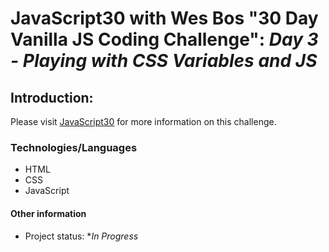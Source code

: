 # JavaScript30 with Wes Bos "30 Day Vanilla JS Coding Challenge": *Day 3 - Playing with CSS Variables and JS*

## Introduction: 
 
Please visit <a href="https://javascript30.com/" target="_blank">JavaScript30</a> for more information on this challenge. 

### Technologies/Languages

* HTML
* CSS
* JavaScript

#### Other information

* Project status: **In Progress*